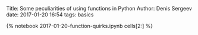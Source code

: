 Title: Some peculiarities of using functions in Python
Author: Denis Sergeev
date: 2017-01-20 16:54
tags: basics

{% notebook 2017-01-20-function-quirks.ipynb cells[2:] %}